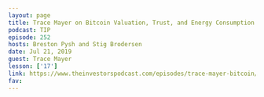 ```yaml
---
layout: page
title: Trace Mayer on Bitcoin Valuation, Trust, and Energy Consumption
podcast: TIP
episode: 252
hosts: Breston Pysh and Stig Brodersen
date: Jul 21, 2019
guest: Trace Mayer
lesson: ['17']
link: https://www.theinvestorspodcast.com/episodes/trace-mayer-bitcoin/
fav: 
---
```

